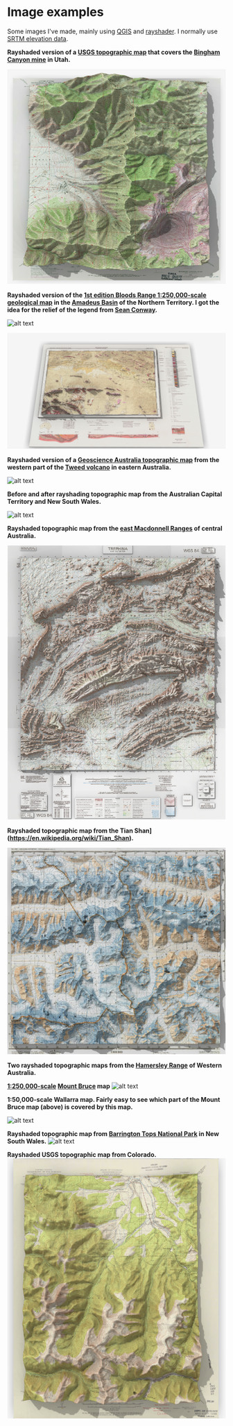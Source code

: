 # Image examples

Some images I've made, mainly using [QGIS](https://qgis.org/en/site/about/index.html) and [rayshader](https://www.rayshader.com/). I normally use [SRTM elevation data](https://dwtkns.com/srtm30m/).

**Rayshaded version of a [USGS topographic map](https://store.usgs.gov/filter-products?categories=%5B15%5D&page=1) that covers the [Bingham Canyon mine](https://en.wikipedia.org/wiki/Bingham_Canyon_Mine) in Utah.**

![alt text][BC_image]

[BC_image]: https://github.com/cverdel/image_examples/blob/main/figures/plot2.png?raw=true

**Rayshaded version of the [1st edition Bloods Range 1:250,000-scale geological map](https://geoscience.nt.gov.au/gemis/ntgsjspui/handle/1/81646) in the [Amadeus Basin](https://en.wikipedia.org/wiki/Amadeus_Basin) of the Northern Territory. I got the idea for the relief of the legend from [Sean Conway](https://muir-way.com/collections/vintage-relief#).**

![alt text][BR_image]

[BR_image]: https://github.com/cverdel/image_examples/blob/main/figures/Rplot07.jpg?raw=true

![alt text][BR_image2]

[BR_image2]: https://github.com/cverdel/image_examples/blob/main/figures/Rplot08.jpg?raw=true

**Rayshaded version of a [Geoscience Australia topographic map](https://www.ga.gov.au/scientific-topics/national-location-information/topographic-maps-data/topographic-maps) from the western part of the [Tweed volcano](https://en.wikipedia.org/wiki/Tweed_Volcano) in eastern Australia.**

![alt text][Tweed_image]

[Tweed_image]: https://github.com/cverdel/image_examples/blob/main/figures/Rplot05.jpg?raw=true

**Before and after rayshading topographic map from the Australian Capital Territory and New South Wales.**

![alt text][ACT_image]

[ACT_image]: https://github.com/cverdel/image_examples/blob/main/figures/Bimberi_small.jpg?raw=true

**Rayshaded topographic map from the [east Macdonnell Ranges](https://en.wikipedia.org/wiki/MacDonnell_Ranges) of central Australia.**

![alt text][Trephina_image]

[Trephina_image]: https://github.com/cverdel/image_examples/blob/main/figures/Trephina15.jpg?raw=true

**Rayshaded topographic map from the Tian Shan](https://en.wikipedia.org/wiki/Tian_Shan).**

![alt text][Tian_image]

[Tian_image]: https://github.com/cverdel/image_examples/blob/main/figures/Tien_Rplot04.jpg?raw=true


**Two rayshaded topographic maps from the [Hamersley Range](https://en.wikipedia.org/wiki/Hamersley_Range) of Western Australia.**

**[1:250,000-scale](https://geoscience-au.maps.arcgis.com/apps/opsdashboard/index.html#/7e8e72ea0cc042f588d1883d0e57d855) [Mount Bruce](https://en.wikipedia.org/wiki/Mount_Bruce_(Western_Australia)) map**
![alt text][WA_image2]

[WA_image2]: https://github.com/cverdel/image_examples/blob/main/figures/Rplot10.jpg?raw=true

**1:50,000-scale Wallarra map. Fairly easy to see which part of the Mount Bruce map (above) is covered by this map.**

![alt text][WA_image]

[WA_image]: https://github.com/cverdel/image_examples/blob/main/figures/WARplot05.jpg?raw=true

**Rayshaded topographic map from [Barrington Tops National Park](https://en.wikipedia.org/wiki/Barrington_Tops_National_Park) in New South Wales.**
![alt text][Barrington_image]

[Barrington_image]: https://github.com/cverdel/image_examples/blob/main/figures/NSW_Rplot.jpg?raw=true

**Rayshaded USGS topographic map from Colorado.**
![alt text][Fraser_image]

[Fraser_image]: https://github.com/cverdel/image_examples/blob/main/figures/CO_plot7.png?raw=true








